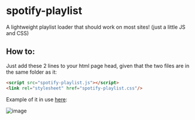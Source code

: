 # spotify-playlist
A lightweight playlist loader that should work on most sites! (just a little JS and CSS)

## How to:
Just add these 2 lines to your html page head, given that the two files are in the same folder as it:
```html
<script src="spotify-playlist.js"></script>
<link rel="stylesheet" href="spotify-playlist.css"/>
```

Example of it in use [here](https://sandervonk.github.io/Portfolio.html):

![image](https://user-images.githubusercontent.com/10799950/126443482-d87cf18e-afac-4a93-bd22-4fd08680c391.png)
